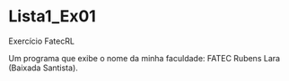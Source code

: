 # Lista1_Ex01
Exercício FatecRL

Um programa que exibe o nome da minha faculdade: FATEC Rubens Lara (Baixada Santista).
